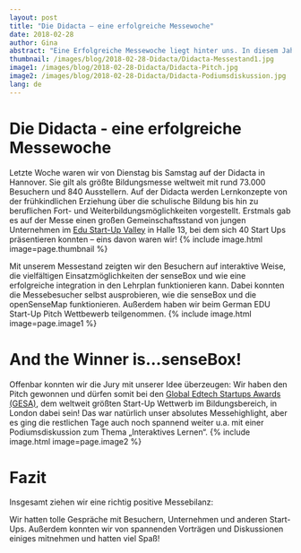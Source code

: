 ```yaml
---
layout: post
title: "Die Didacta – eine erfolgreiche Messewoche"
date: 2018-02-28
author: Gina
abstract: "Eine Erfolgreiche Messewoche liegt hinter uns. In diesem Jahr präsentierten wir uns auf der Didacta als Teil des EDU Startup-Valley."
thumbnail: /images/blog/2018-02-28-Didacta/Didacta-Messestand1.jpg
image1: /images/blog/2018-02-28-Didacta/Didacta-Pitch.jpg
image2: /images/blog/2018-02-28-Didacta/Didacta-Podiumsdiskussion.jpg
lang: de
---
```

Die Didacta - eine erfolgreiche Messewoche
============
Letzte Woche waren wir von Dienstag bis Samstag auf der Didacta in Hannover. Sie gilt als größte Bildungsmesse weltweit mit rund 73.000 Besuchern und 840 Ausstellern. Auf der Didacta werden Lernkonzepte von der frühkindlichen Erziehung über die schulische Bildung bis hin zu beruflichen Fort- und Weiterbildungsmöglichkeiten vorgestellt. Erstmals gab es auf der Messe einen großen Gemeinschaftsstand von jungen Unternehmen im [Edu Start-Up Valley](http://edustartupvalley.de/) in Halle 13, bei dem sich 40 Start Ups präsentieren konnten – eins davon waren wir! 
{% include image.html image=page.thumbnail %}


Mit unserem Messestand zeigten wir den Besuchern auf interaktive Weise, die vielfältigen Einsatzmöglichkeiten der senseBox und wie eine erfolgreiche integration in den Lehrplan funktionieren kann. Dabei konnten die Messebesucher selbst ausprobieren, wie die senseBox und die openSenseMap funktionieren. Außerdem haben wir beim German EDU Start-Up Pitch Wettbewerb teilgenommen.
{% include image.html image=page.image1 %}


And the Winner is...senseBox!
============
Offenbar konnten wir die Jury mit unserer Idee überzeugen: Wir haben den Pitch gewonnen und dürfen somit bei den [Global Edtech Startups Awards (GESA)](https://www.globaledtechawards.org/), dem weltweit größten Start-Up Wettwerb im Bildungsbereich, in London dabei sein! Das war natürlich unser absolutes Messehighlight, aber es ging die restlichen Tage auch noch spannend weiter u.a. mit einer Podiumsdiskussion zum Thema „Interaktives Lernen“.
{% include image.html image=page.image2 %}


Fazit
============
Insgesamt ziehen wir eine richtig positive Messebilanz: 

Wir hatten tolle Gespräche mit Besuchern, Unternehmen und anderen Start-Ups. Außerdem konnten wir von spannenden Vorträgen und Diskussionen einiges mitnehmen und hatten viel Spaß!

